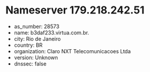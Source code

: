 # Nameserver 179.218.242.51

* as_number: 28573
* name: b3daf233.virtua.com.br.
* city: Rio de Janeiro
* country: BR
* organization: Claro NXT Telecomunicacoes Ltda
* version: Unknown
* dnssec: false
